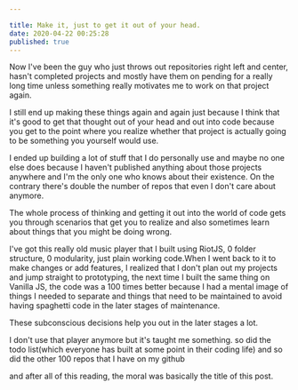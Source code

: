 ```yaml
---

title: Make it, just to get it out of your head.
date: 2020-04-22 00:25:28
published: true
---
```


Now I've been the guy who just throws out repositories right left and center, hasn't completed projects and mostly have them on pending for a really long time unless something really motivates me to work on that project again.

I still end up making these things again and again just because I think that it's good to get that thought out of your head and out into code because you get to the point where you realize whether that project is actually going to be something you yourself would use.

I ended up building a lot of stuff that I do personally use and maybe no one else does because I haven't published anything about those projects anywhere and I'm the only one who knows about their existence. On the contrary there's double the number of repos that even I don't care about anymore.

The whole process of thinking and getting it out into the world of code gets you through scenarios that get you to realize and also sometimes learn about things that you might be doing wrong.

I've got this really old music player that I built using RiotJS, 0 folder structure, 0 modularity, just plain working code.When I went back to it to make changes or add features, I realized that I don't plan out my projects and jump straight to prototyping, the next time I built the same thing on Vanilla JS, the code was a 100 times better because I had a mental image of things I needed to separate and things that need to be maintained to avoid having spaghetti code in the later stages of maintenance.

These subconscious decisions help you out in the later stages a lot.

I don't use that player anymore but it's taught me something.
so did the todo list(which everyone has built at some point in their coding life)
and so did the other 100 repos that I have on my github

and after all of this reading, the moral was basically the title of this post.
